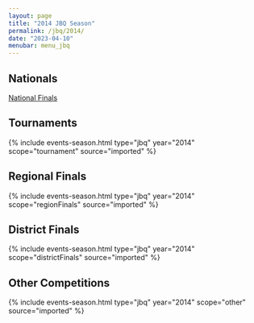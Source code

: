 ```yaml
---
layout: page
title: "2014 JBQ Season"
permalink: /jbq/2014/
date: "2023-04-10"
menubar: menu_jbq
---
```


## Nationals
<a href="{% link _pages/jbq/2014/nationals.md %}" class="button is-primary">National Finals</a>

## Tournaments

{% include events-season.html type="jbq" year="2014" scope="tournament" source="imported" %}

## Regional Finals

{% include events-season.html type="jbq" year="2014" scope="regionFinals" source="imported" %}

## District Finals

{% include events-season.html type="jbq" year="2014" scope="districtFinals" source="imported" %}

## Other Competitions

{% include events-season.html type="jbq" year="2014" scope="other" source="imported" %}
